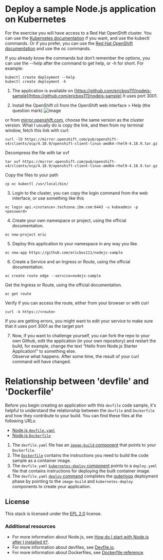 # Deploy a sample Node.js application on Kubernetes 

For the exercise you will have access to a Red Hat OpenShift cluster. You can use the [Kubernetes documentation](https://kubernetes.io/docs/home/) if you want, and use the kubectl commands. Or if you prefer, you can use the [Red Hat OpenShift documentation](https://docs.redhat.com/en/documentation/openshift_container_platform/4.18/html/about/welcome-index) and use the oc commands.

If you already know the commands but don’t remember the options, you can use the --help after the command to get help, or -h for short. For example:
```
kubectl create deployment --help 
kubectl create deployment -h
```
1. The application is available on [https://github.com/ericbos111/nodejs-sample](https://github.com/ericbos111/nodejs-sample) 
It uses port 3001.

2. Install the OpenShift cli from the OpenShift web interface > Help (the question mark)
![image](https://github.com/user-attachments/assets/6066b21e-f34f-4f1d-ab6c-f28d21933d3b)

or from [mirror.openshift.com](mirror.openshift.com), choose the same version as the cluster version. What I usually do is copy the link, and then from my terminal window, fetch this link with curl:
```
curl -lO https://mirror.openshift.com/pub/openshift-v4/clients/ocp/4.18.9/openshift-client-linux-amd64-rhel9-4.18.9.tar.gz
```
 Decompress the file with tar xvf
```
tar xvf https://mirror.openshift.com/pub/openshift-v4/clients/ocp/4.18.9/openshift-client-linux-amd64-rhel9-4.18.9.tar.gz
```
Copy the files to your path
```
cp oc kubectl /usr/local/bin/
```
3. Login to the cluster, you can copy the login command from the web interface, or use something like this
```
oc login api.<instance>.techzone.ibm.com:6443 -u kubeadmin -p <password>
```

4. Create your own namespace or project, using the official documentation.
```
oc new-project eric
```
5. Deploy this application to your namespace in any way you like.
```
oc new-app https://github.com/ericbos111/nodejs-sample
```
6. Create a Service and an Ingress or Route, using the official documentation.
```
oc create route edge --service=nodejs-sample
```
	
Get the Ingress or Route, using the official documentation.
```
oc get route
```

Verify if you can access the route, either from your browser or with curl
```
curl -k https://<route>
```
If you are getting errors, you might want to edit your service to make sure that it uses port 3001 as the target port

7. Now, if you want to challenge yourself, you can fork the repo to your own Github, edit the application (in your own repository) and restart the build, for example, change the text “Hello from Node.js Starter Application!” to something else.  
Observe what happens. 
After some time, the result of your curl command will have changed.







# Relationship between 'devfile' and 'Dockerfile'

Before you begin creating an application with this `devfile` code sample, it's helpful to understand the relationship between the `devfile` and `Dockerfile` and how they contribute to your build. You can find these files at the following URLs:

* [Node.js `devfile.yaml`](https://github.com/nodeshift-starters/devfile-sample/blob/main/devfile.yaml)
* [Node.js `Dockerfile`](https://github.com/nodeshift-starters/devfile-sample/blob/main/Dockerfile)

1. The `devfile.yaml` file has an [`image-build` component](https://github.com/nodeshift-starters/devfile-sample/blob/main/devfile.yaml#L18-L24) that points to your `Dockerfile`.
2. The [`Dockerfile`](https://github.com/nodeshift-starters/devfile-sample/blob/main/Dockerfile) contains the instructions you need to build the code sample as a container image.
3. The `devfile.yaml` [`kubernetes-deploy` component](https://github.com/nodeshift-starters/devfile-sample/blob/main/devfile.yaml#L25-L37) points to a `deploy.yaml` file that contains instructions for deploying the built container image.
4. The `devfile.yaml` [`deploy` command](https://github.com/nodeshift-starters/devfile-sample/blob/main/devfile.yaml#L45-L52) completes the [outerloop](https://devfile.io/docs/2.2.0/innerloop-vs-outerloop) deployment phase by pointing to the `image-build` and `kubernetes-deploy` components to create your application.

## License

This stack is licensed under the [EPL 2.0](./LICENSE) license.

### Additional resources
* For more information about Node.js, see [How do I start with Node.js after I installed it?](https://nodejs.org/en/docs/guides/getting-started-guide).
* For more information about devfiles, see [Devfile.io](https://devfile.io/).
* For more information about Dockerfiles, see [Dockerfile reference](https://docs.docker.com/engine/reference/builder/).
